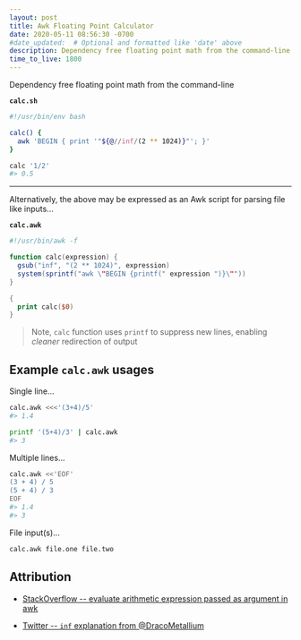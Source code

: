 ```yaml
---
layout: post
title: Awk Floating Point Calculator
date: 2020-05-11 08:56:30 -0700
#date_updated:  # Optional and formatted like 'date' above
description: Dependency free floating point math from the command-line
time_to_live: 1800
---
```




Dependency free floating point math from the command-line


**`calc.sh`**


```bash
#!/usr/bin/env bash

calc() {
  awk 'BEGIN { print '"${@//inf/(2 ** 1024)}"'; }'
}

calc '1/2'
#> 0.5
```


------


Alternatively, the above may be expressed as an Awk script for parsing file like inputs...


**`calc.awk`**


```awk
#!/usr/bin/awk -f

function calc(expression) {
  gsub("inf", "(2 ** 1024)", expression)
  system(sprintf("awk \"BEGIN {printf(" expression ")}\""))
}

{
  print calc($0)
}
```


> Note, `calc` function uses `printf` to suppress new lines, enabling _cleaner_ redirection of output


## Example `calc.awk` usages


Single line...


```bash
calc.awk <<<'(3+4)/5'
#> 1.4

printf '(5+4)/3' | calc.awk
#> 3
```


Multiple lines...


```bash
calc.awk <<'EOF'
(3 + 4) / 5
(5 + 4) / 3
EOF
#> 1.4
#> 3
```


File input(s)...


```bash
calc.awk file.one file.two
```


## Attribution


- [StackOverflow -- evaluate arithmetic expression passed as argument in awk](https://stackoverflow.com/a/46511043)

- [Twitter -- `inf` explanation from @DracoMetallium](https://twitter.com/DracoMetallium/status/1260939962477948932)
